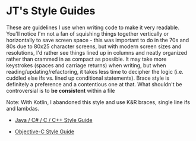 # JT's Style Guides

These are guidelines I use when writing code to make it very readable.  You'll notice I'm not a fan of squishing things together vertically or horizontally to save screen space - this was important to do in the 70s and 80s due to 80x25 character screens, but with modern screen sizes and resolutions, I'd rather see things lined up in columns and neatly organized rather than crammed in as compact as possible.  It may take more keystrokes (spaces and carriage returns) when writing, but when reading/updating/refactoring, it takes less time to decipher the logic (i.e. cuddled else ifs vs. lined up conditional statements).  Brace style is definitely a preference and a contentious one at that.  What shouldn't be controversial is to **be consistent** within a file  

Note: With Kotlin, I abandoned this style and use K&R braces, single line ifs and lambdas.

* [Java / C# / C / C++ Style Guide](java-c.md)

* [Objective-C Style Guide](obj-c.md)
